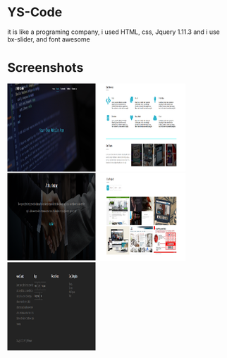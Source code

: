 # YS-Code
it is like a programing company, i used HTML, css, Jquery 1.11.3 and i use bx-slider, and font awesome 

# Screenshots

<img width="200" height="200" src="./screenshots/Screenshot_1.png" alt="imag1"/>
<img width="200" height="200" src="./screenshots/Screenshot_2.png" alt="imag1"/>
<img width="200" height="200" src="./screenshots/Screenshot_3.png" alt="imag1"/>
<img width="200" height="200" src="./screenshots/Screenshot_4.png" alt="imag1"/>
<img width="200" height="200" src="./screenshots/Screenshot_5.png" alt="imag1"/>

